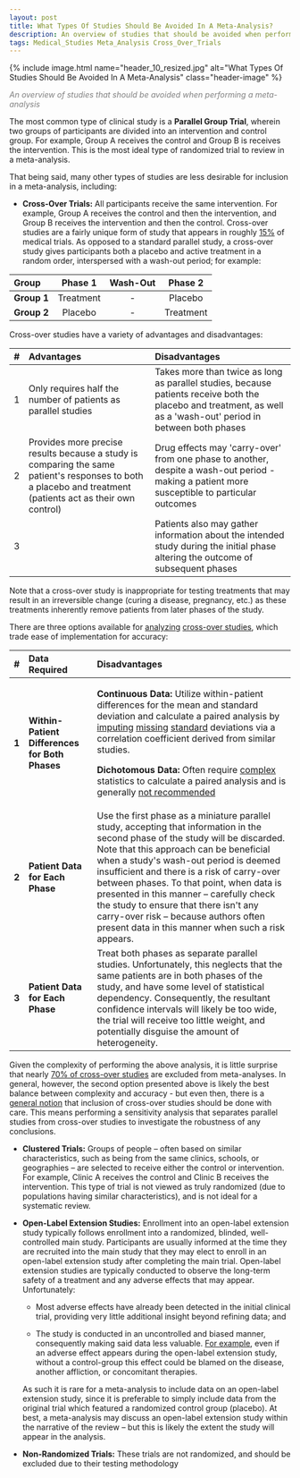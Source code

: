 ```yaml
---
layout: post
title: What Types Of Studies Should Be Avoided In A Meta-Analysis?   
description: An overview of studies that should be avoided when performing a meta-analysis
tags: Medical_Studies Meta_Analysis Cross_Over_Trials 
---
```


{% include image.html name="header_10_resized.jpg" alt="What Types Of Studies Should Be Avoided In A Meta-Analysis" class="header-image" %} 

<p style="color: grey"><i>An overview of studies that should be avoided when performing a meta-analysis</i></p>


<!--more-->

The most common type of clinical study is a **Parallel Group Trial**, wherein two groups of participants are divided into an intervention and control group.  For example, Group A receives the control and Group B is receives the intervention.  This is the most ideal type of randomized trial to review in a meta-analysis.

That being said, many other types of studies are less desirable for inclusion in a meta-analysis, including:
 
* **Cross-Over Trials:**  All participants receive the same intervention.  For example, Group A receives the control and then the intervention, and Group B receives the intervention and then the control.  Cross-over studies are a fairly unique form of study that appears in roughly [15%](https://journals.plos.org/plosone/article?id=10.1371/journal.pone.0133023) of medical trials. As opposed to a standard parallel study, a cross-over study gives participants both a placebo and active treatment in a random order, interspersed with a wash-out period; for example:

<table>
    <thead>
        <tr>
            <th style="text-align: left;">Group</th>
            <th style="text-align: center;">Phase 1</th>
            <th style="text-align: center;">Wash-Out</th>
            <th style="text-align: center;">Phase 2</th>
        </tr>
    </thead>
    <tbody>
        <tr>
            <td style="text-align: left;"><b>Group 1</b></td>
            <td style="text-align: center;">Treatment</td>
            <td style="text-align: center;">-</td>
            <td style="text-align: center;">Placebo</td>
        </tr>  
        <tr>
            <td style="text-align: left;"><b>Group 2</b></td>
            <td style="text-align: center;">Placebo</td>
            <td style="text-align: center;">-</td>
            <td style="text-align: center;">Treatment</td>
        </tr>                       
    </tbody>
</table>
  
Cross-over studies have a variety of advantages and disadvantages:  

<table>
    <thead>
        <tr>
            <th style="text-align: left;">#</th>
            <th style="text-align: left;">Advantages</th>
            <th style="text-align: left;">Disadvantages</th>
        </tr>
    </thead>
    <tbody>
        <tr>
            <td style="text-align: left;">1</td>
            <td style="text-align: left;">Only requires half the number of patients as parallel studies</td>
            <td style="text-align: left;">Takes more than twice as long as parallel studies, because patients receive both the placebo and treatment, as well as a 'wash-out' period in between both phases</td>
        </tr>  
        <tr>
            <td style="text-align: left;">2</td>
            <td style="text-align: left;">Provides more precise results because a study is comparing the same patient's responses to both a placebo and treatment (patients act as their own control)</td>
            <td style="text-align: left;">Drug effects may 'carry-over' from one phase to another, despite a wash-out period - making a patient more susceptible to particular outcomes</td>
        </tr> 
        <tr>
            <td style="text-align: left;">3</td>
            <td style="text-align: left;"></td>
            <td style="text-align: left;">Patients also may gather information about the intended study during the initial phase altering the outcome of subsequent phases</td>
        </tr>                                
    </tbody>
</table>

Note that a cross-over study is inappropriate for testing treatments that may result in an irreversible change (curing a disease, pregnancy, etc.) as these treatments inherently remove patients from later phases of the study.

There are three options available for [analyzing](https://academic.oup.com/ije/article/31/1/140/655940) [cross-over studies](http://handbook-5-1.cochrane.org/chapter_16/16_4_5_methods_for_incorporating_cross_over_trials_into_a.htm), which trade ease of implementation for accuracy:
 
<table>
    <thead>
        <tr>
            <th style="text-align: left;">#</th>
            <th style="text-align: left;">Data Required</th>
            <th style="text-align: left;">Disadvantages</th>
        </tr>
    </thead>
    <tbody>
        <tr>
            <td style="text-align: left;"><b>1</b></td>
            <td style="text-align: left;"><b>Within-Patient Differences for Both Phases</b></td>
            <td style="text-align: left;">
                <p> <b>Continuous Data:</b> Utilize within-patient differences for the mean and standard deviation and calculate a paired analysis by <a href="http://handbook-5-1.cochrane.org/chapter_16/16_4_5_methods_for_incorporating_cross_over_trials_into_a.htm">imputing</a> <a href="http://handbook-5-1.cochrane.org/chapter_16/16_4_6_4_example.htm">missing</a> <a href="https://academic.oup.com/ije/article/31/1/140/655940">standard</a> deviations via a correlation coefficient derived from similar studies.</p> 
                <p> <b>Dichotomous Data:</b> Often require <a href="https://academic.oup.com/ije/article/31/1/140/655940">complex</a> statistics to calculate a paired analysis and is generally <a href="http://handbook-5-1.cochrane.org/chapter_16/16_4_5_methods_for_incorporating_cross_over_trials_into_a.htm">not recommended</a> </p>
            </td>
        </tr>  
        <tr>
            <td style="text-align: left;"><b>2</b></td>
            <td style="text-align: left;"><b>Patient Data for Each Phase</b></td>
            <td style="text-align: left;">Use the first phase as a miniature parallel study, accepting that information in the second phase of the study will be discarded.   Note that this approach can be beneficial when a study's wash-out period is deemed insufficient and there is a risk of carry-over between phases.  To that point, when data is presented in this manner – carefully check the study to ensure that there isn't any carry-over risk – because authors often present data in this manner when such a risk appears.</td>
        </tr> 
        <tr>
            <td style="text-align: left;"><b>3</b></td>
            <td style="text-align: left;"><b>Patient Data for Each Phase</b></td>
            <td style="text-align: left;">Treat both phases as separate parallel studies. Unfortunately, this neglects that the same patients are in both phases of the study, and have some level of statistical dependency.  Consequently, the resultant confidence intervals will likely be too wide, the trial will receive too little weight, and potentially disguise the amount of heterogeneity. </td>
        </tr>                                
    </tbody>
</table>


Given the complexity of performing the above analysis, it is little surprise that nearly [70% of cross-over studies](https://pdfs.semanticscholar.org/c7ec/45d8d6689baf98136f60e2fe75f36e5dc2f3.pdf) are excluded from meta-analyses.  In general, however, the second option presented above is likely the best balance between complexity and accuracy - but even then, there is a [general notion](http://handbook-5-1.cochrane.org/chapter_16/16_4_7_issues_in_the_incorporation_of_cross_over_trials.htm) that inclusion of cross-over studies should be done with care.  This means performing a sensitivity analysis that separates parallel studies from cross-over studies to investigate the robustness of any conclusions.

* **Clustered Trials:**  Groups of people – often based on similar characteristics, such as being from the same clinics, schools, or geographies – are selected to receive either the control or intervention.  For example, Clinic A receives the control and Clinic B receives the intervention.  This type of trial is not viewed as truly randomized (due to populations having similar characteristics), and is not ideal for a systematic review. 

* **Open-Label Extension Studies:**  Enrollment into an open-label extension study typically follows enrollment into a randomized, blinded, well-controlled main study.  Participants are usually informed at the time they are recruited into the main study that they may elect to enroll in an open-label extension study after completing the main trial.  Open-label extension studies are typically conducted to observe the long-term safety of a treatment and any adverse effects that may appear.  Unfortunately: 

  * Most adverse effects have already been detected in the initial clinical trial, providing very little additional insight beyond refining data; and
  
  * The study is conducted in an uncontrolled and biased manner, consequently making said data less valuable.  [For example](http://www.appliedclinicaltrialsonline.com/spotlight-open-label-extension-studies), even if an adverse effect appears during the open-label extension study, without a control-group this effect could be blamed on the disease, another affliction, or concomitant therapies. 

  As such it is rare for a meta-analysis to include data on an open-label extension study, since it is preferable to simply include data from the original trial which featured a randomized control group (placebo).  At best, a meta-analysis may discuss an open-label extension study within the narrative of the review – but this is likely the extent the study will appear in the analysis.

* **Non-Randomized Trials:** These trials are not randomized, and should be excluded due to their testing methodology 
